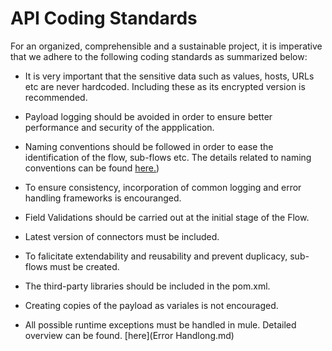 # API Coding Standards

For an organized, comprehensible and a sustainable project, it is imperative that we adhere to the following coding standards as summarized below:

- It is very important that the sensitive data such as values, hosts, URLs etc are never hardcoded. Including these as its encrypted version is recommended.

- Payload logging should be avoided in order to ensure better performance and security of the appplication.

- Naming conventions should be followed in order to ease the identification of the flow, sub-flows etc. The details related to naming conventions can be found [here.](./Conventions.md))

- To ensure consistency, incorporation of common logging and error handling frameworks is encouranged.

- Field Validations should be carried out at the initial stage of the Flow.

- Latest version of connectors must be included.

- To falicitate extendability and reusability and prevent duplicacy, sub-flows must be created.

- The third-party libraries should be included in the pom.xml.

- Creating copies of the payload as variales is not encouraged.

- All possible runtime exceptions must be handled in mule. Detailed overview can be found. [here](Error Handlong.md)